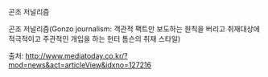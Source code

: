 곤조 저널리즘

곤조 저널리즘(Gonzo journalism: 객관적 팩트만 보도하는 원칙을 버리고 취재대상에 적극적이고 주관적인 개입을 하는 헌터 톰슨의 취재 스타일)

출처: http://www.mediatoday.co.kr/?mod=news&act=articleView&idxno=127216